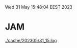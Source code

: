 Wed 31 May 15:48:04 EEST 2023
# JAM
<a href='./cache/202305/31_15.log'>./cache/202305/31_15.log</a>
